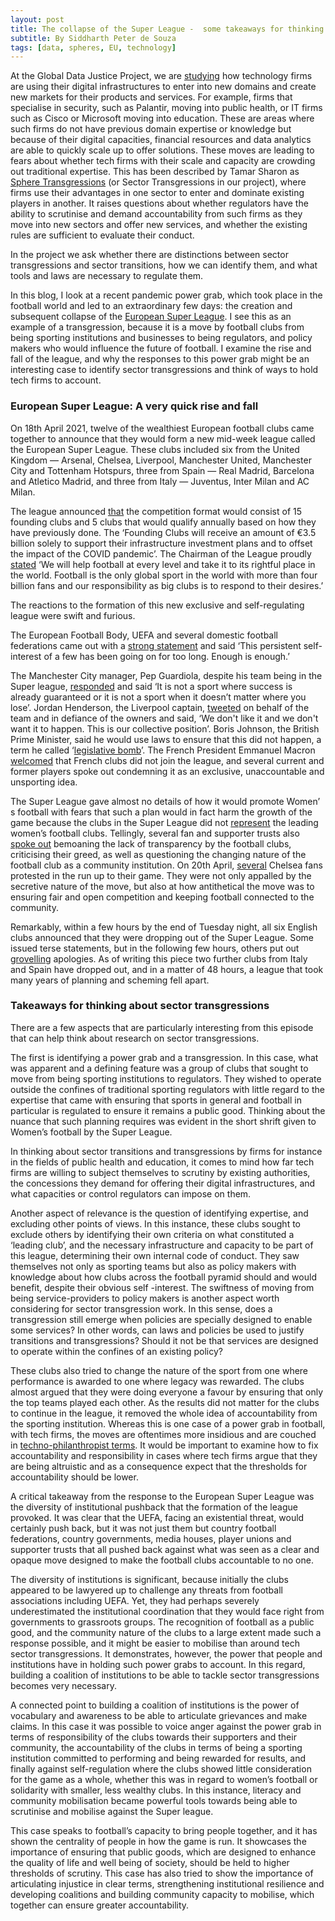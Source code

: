 ```yaml
---
layout: post
title: The collapse of the Super League -  some takeaways for thinking about sector transgressions by the tech sector
subtitle: By Siddharth Peter de Souza
tags: [data, spheres, EU, technology]
---
```


At the Global Data Justice Project, we are [studying](https://globaldatajustice.org/2021-03-18-sphere-transgressions-meeting/) how technology firms are using their digital infrastructures to enter into new domains and create new markets for their products and services. For example, firms that specialise in security, such as Palantir, moving into public health, or IT firms such as Cisco or Microsoft moving into education. These are areas where such firms do not have previous domain expertise or knowledge but because of their digital capacities, financial resources and data analytics are able to quickly scale up to offer solutions. These moves are leading to fears about whether tech firms with their scale and capacity are crowding out traditional expertise. This has been described by Tamar Sharon as [Sphere Transgressions](https://link.springer.com/article/10.1007/s10676-020-09547-x)  (or Sector Transgressions in our project), where firms use their advantages in one sector to enter and dominate existing players in another. It raises questions about whether regulators have the ability to scrutinise and demand accountability from such firms as they move into new sectors and offer new services, and whether the existing rules are sufficient to evaluate their conduct.

In the project we ask whether there are distinctions between sector transgressions and sector transitions, how we can identify them, and what tools and laws are necessary to regulate them.

In this blog, I look at a recent pandemic power grab, which took place in the football world and led to an extraordinary few days: the creation and subsequent collapse of the [European Super League](https://www.theguardian.com/football/2021/apr/19/explainer-how-will-the-new-european-super-league-work). I see this as an example of a transgression, because it is a move by football clubs from being sporting institutions and businesses to being regulators, and policy makers who would influence the future of football. I examine the rise and fall of the league, and why the responses to this power grab might be an interesting case to identify sector transgressions and think of ways to hold tech firms to account.


### European Super League: A very quick rise and fall

On 18th April 2021, twelve of the wealthiest European football clubs came together to announce that they would form a new mid-week league called the European Super League. These clubs included six from the United Kingdom — Arsenal, Chelsea, Liverpool, Manchester United, Manchester City and Tottenham Hotspurs, three from Spain — Real Madrid, Barcelona and Atletico Madrid, and three from Italy — Juventus, Inter Milan and AC Milan.

The league announced [that](https://thesuperleague.com/press.html) the competition format would consist of 15 founding clubs and 5 clubs that would qualify annually based on how they have previously done. The ‘Founding Clubs will receive an amount of €3.5 billion solely to support their infrastructure investment plans and to offset the impact of the COVID pandemic’. The Chairman of the League proudly [stated](https://thesuperleague.com/press.html) ‘We will help football at every level and take it to its rightful place in the world. Football is the only global sport in the world with more than four billion fans and our responsibility as big clubs is to respond to their desires.’

The reactions to the formation of this new exclusive and self-regulating league were swift and furious.  

The European Football Body, UEFA and several domestic football federations came out with a [strong statement](https://www.uefa.com/insideuefa/news/0268-12121411400e-7897186e699a-1000--statement-by-uefa-the-english-football-association-the-premier-/) and said ‘This persistent self-interest of a few has been going on for too long. Enough is enough.’ 

The Manchester City manager, Pep Guardiola, despite his team being in the Super league, [responded](https://www.theguardian.com/football/2021/apr/20/pep-guardiola-manchester-city-european-super-league-not-sport-cant-lose) and said ‘It is not a sport where success is already guaranteed or it is not a sport when it doesn’t matter where you lose’. Jordan Henderson, the Liverpool captain, [tweeted](https://twitter.com/JHenderson/status/1384597901079371778?ref_src=twsrc%5Egoogle%7Ctwcamp%5Eserp%7Ctwgr%5Etweet) on behalf of the team and in defiance of the owners and said, ‘We don't like it and we don't want it to happen. This is our collective position’.  Boris Johnson, the British Prime Minister, said he would use laws to ensure that this did not happen, a term he called ‘[legislative bomb](https://www.theguardian.com/football/2021/apr/20/uk-government-may-legislate-to-stop-european-super-league-says-minister)’. The French President Emmanuel Macron [welcomed](https://www.bbc.com/sport/football/56795811) that French clubs did not join the league, and several current and former players spoke out condemning it as an exclusive, unaccountable and unsporting idea. 

The Super League gave almost no details of how it would promote Women’ s football with fears that such a plan would in fact harm the growth of the game because the clubs in the Super League did not [represent](https://www.theguardian.com/football/2021/apr/19/european-super-league-could-end-up-halting-growth-of-womens-game) the leading women’s football clubs. Tellingly, several fan and supporter trusts also [spoke out](https://www.bbc.com/sport/football/56795811) bemoaning the lack of transparency by the football clubs, criticising their greed, as well as questioning the changing nature of the football club as a community institution. On 20th April, [several](https://www.theguardian.com/football/2021/apr/20/chelsea-fans-protest-against-super-league-as-supporters-unite-in-anger) Chelsea fans protested in the run up to their game. They were not only appalled by the secretive nature of the move, but also at how antithetical the move was to ensuring fair and open competition and keeping football connected to the community.

Remarkably, within a few hours by the end of Tuesday night, all six English clubs announced that they were dropping out of the Super League. Some issued terse statements, but in the following few hours, others put out [grovelling](https://www.theguardian.com/football/2021/apr/21/john-w-henry-apologises-to-liverpool-fans-for-super-league-attempt) apologies. As of writing this piece two further clubs from Italy and Spain have dropped out, and in a matter of 48 hours, a league that took many years of planning and scheming fell apart.


### Takeaways for thinking about sector transgressions

There are a few aspects that are particularly interesting from this episode that can help think about research on sector transgressions. 

The first is identifying a power grab and a transgression. In this case, what was apparent and a defining feature was a group of clubs that sought to move from being sporting institutions to regulators. They wished to operate outside the confines of traditional sporting regulators with little regard to the expertise that came with ensuring that sports in general and football in particular is regulated to ensure it remains a public good. Thinking about the nuance that such planning requires was evident in the short shrift given to Women’s football by the Super League.

In thinking about sector transitions and transgressions by firms for instance in the fields of public health and education, it comes to mind how far tech firms are willing to subject themselves to scrutiny by existing authorities, the concessions they demand for offering their digital infrastructures, and what capacities or control regulators can impose on them.

Another aspect of relevance is the question of identifying expertise, and excluding other points of views. In this instance, these clubs sought to exclude others by identifying their own criteria on what constituted a ‘leading club’, and the necessary infrastructure and capacity to be part of this league, determining their own internal code of conduct.  They saw themselves not only as sporting teams but also as policy makers with knowledge about how clubs across the football pyramid should and would benefit, despite their obvious self -interest. The swiftness of moving from being service-providers to policy makers is another aspect worth considering for sector transgression work. In this sense, does a transgression still emerge when policies are specially designed to enable some services? In other words, can laws and policies be used to justify transitions and transgressions? Should it not be that services are designed to operate within the confines of an existing policy? 

These clubs also tried to change the nature of the sport from one where performance is awarded to one where legacy was rewarded. The clubs almost argued that they were doing everyone a favour by ensuring that only the top teams played each other. As the results did not matter for the clubs to continue in the league, it removed the whole idea of accountability from the sporting institution. Whereas this is one case of a power grab in football, with tech firms, the moves are oftentimes more insidious and are couched in [techno-philanthropist terms](https://link.springer.com/article/10.1007%2Fs10676-020-09547-x). It would be important to examine how to fix accountability and responsibility in cases where tech firms argue that they are being altruistic and as a consequence expect that the thresholds for accountability should be lower.

A critical takeaway from the response to the European Super League was the diversity of institutional pushback that the formation of the league provoked.  It was clear that the UEFA, facing an existential threat, would certainly push back, but it was not just them but country football federations, country governments, media houses, player unions and supporter trusts that all pushed back against what was seen as a clear and opaque move designed to make the football clubs accountable to no one. 

The diversity of institutions is significant, because initially the clubs appeared to be lawyered up to challenge any threats from football associations including UEFA. Yet, they had perhaps severely underestimated the institutional coordination that they would face right from governments to grassroots groups. The recognition of football as a public good, and the community nature of the clubs to a large extent made such a response possible, and it might be easier to mobilise than around tech sector transgressions. It demonstrates, however, the power that people and institutions have in holding such power grabs to account. In this regard, building a coalition of institutions to be able to tackle sector transgressions becomes very necessary.

A connected point to building a coalition of institutions is the power of vocabulary and awareness to be able to articulate grievances and make claims. In this case it was possible to voice anger against the power grab in terms of responsibility of the clubs towards their supporters and their community, the accountability of the clubs in terms of being a sporting institution committed to performing and being rewarded for results, and finally against self-regulation where the clubs showed little consideration for the game as a whole, whether this was in regard to women’s football or solidarity with smaller, less wealthy clubs. In this instance, literacy and community mobilisation became powerful tools towards being able to scrutinise and mobilise against the Super league.

This case speaks to football’s capacity to bring people together, and it has shown the centrality of people in how the game is run. It showcases the importance of ensuring that public goods, which are designed to enhance the quality of life and well being of society, should be held to higher thresholds of scrutiny. This case has also tried to show the importance of articulating injustice in clear terms, strengthening institutional resilience and developing coalitions and building community capacity to mobilise, which together can ensure greater accountability.
